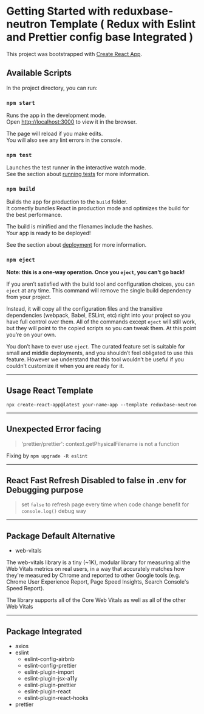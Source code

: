 # Getting Started with reduxbase-neutron Template ( Redux with Eslint and Prettier config base Integrated )

This project was bootstrapped with [Create React App](https://github.com/facebook/create-react-app).

## Available Scripts

In the project directory, you can run:

### `npm start`

Runs the app in the development mode.\
Open [http://localhost:3000](http://localhost:3000) to view it in the browser.

The page will reload if you make edits.\
You will also see any lint errors in the console.

### `npm test`

Launches the test runner in the interactive watch mode.\
See the section about [running tests](https://facebook.github.io/create-react-app/docs/running-tests) for more information.

### `npm build`

Builds the app for production to the `build` folder.\
It correctly bundles React in production mode and optimizes the build for the best performance.

The build is minified and the filenames include the hashes.\
Your app is ready to be deployed!

See the section about [deployment](https://facebook.github.io/create-react-app/docs/deployment) for more information.

### `npm eject`

**Note: this is a one-way operation. Once you `eject`, you can’t go back!**

If you aren’t satisfied with the build tool and configuration choices, you can `eject` at any time. This command will remove the single build dependency from your project.

Instead, it will copy all the configuration files and the transitive dependencies (webpack, Babel, ESLint, etc) right into your project so you have full control over them. All of the commands except `eject` will still work, but they will point to the copied scripts so you can tweak them. At this point you’re on your own.

You don’t have to ever use `eject`. The curated feature set is suitable for small and middle deployments, and you shouldn’t feel obligated to use this feature. However we understand that this tool wouldn’t be useful if you couldn’t customize it when you are ready for it.

---

## Usage React Template

```terminal
npx create-react-app@latest your-name-app --template reduxbase-neutron
```

---

## Unexpected Error facing

> 'prettier/prettier': context.getPhysicalFilename is not a function

Fixing by `npm upgrade -R eslint`

---

## React Fast Refresh Disabled to false in .env for Debugging purpose

> set `false` to refresh page every time when code change benefit for `console.log()` debug way

---

## Package Default Alternative

- web-vitals

The web-vitals library is a tiny (~1K), modular library for measuring all the Web Vitals metrics on real users, in a way that accurately matches how they're measured by Chrome and reported to other Google tools (e.g. Chrome User Experience Report, Page Speed Insights, Search Console's Speed Report).

The library supports all of the Core Web Vitals as well as all of the other Web Vitals

---

## Package Integrated

- axios
- eslint
  - eslint-config-airbnb
  - eslint-config-prettier
  - eslint-plugin-import
  - eslint-plugin-jsx-a11y
  - eslint-plugin-prettier
  - eslint-plugin-react
  - eslint-plugin-react-hooks
- prettier
